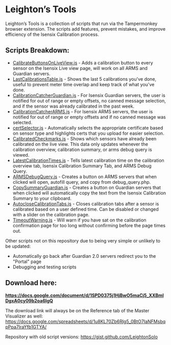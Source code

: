 # **Leighton’s Tools**


Leighton’s Tools is a collection of scripts that run via the Tampermonkey browser extension. The scripts add features, prevent mistakes, and improve efficiency of the Isensix Calibration process.

  
   

**Scripts Breakdown:**
------------------------


- [CalibrateButtonsOnLiveView.js](/CalibrateButtonsOnLiveView.js) - Adds a calibration button to every sensor on the Isensix Live view page, will work on all ARMS and Guardian servers.
- [LastCalibrationsTable.js](/LastCalibrationsTable.js) - Shows the last 5 calibrations you've done, useful to prevent meter time overlap and keep track of what you've done.
- [CalibrationCatcherGuardian.js](/CalibrationCatcherGuardian.js) - For Isensix Guardian servers, the user is notified for out of range or empty offsets, no canned message selection, and if the sensor was already calibrated in the past week.
- [CalibrationCatcherARMS.js](/CalibrationCatcherARMS.js) - For Isensix ARMS servers, the user is notified for out of range or empty offsets and if no canned message was selected.
- [certSelector.js](/certSelector.js) - Automatically selects the appropriate certificate based on sensor type and highlights certs that you upload for easier selection.
- [CalibratedCheckmarks.js](/CalibratedCheckmarks.js) - Shows which sensors have already been calibrated on the live view. This data only updates whenever the calibration overview, calibration summary, or arms debug query is viewed.
- [LatestCalibrationTimes.js](/LatestCalibrationTimes.js) - Tells latest calibration time on the calibration overview tab, Isensix Calibration Summary Tab, and ARMS Debug Query.
- [ARMSDebugQuery.js](/ARMSDebugQuery.js) - Creates a button on ARMS servers that when clicked will open, autofill query, and copy from debug_query.php.
- [CopySummaryGuardian.js](/CopySummaryGuardian.js) - Creates a button on Guardian servers that when clicked will automatically copy the text from the Isensix Calibration Summary to your clipboard.
- [AutocloseCalibrationTabs.js](/AutocloseCalibrationTabs.js) - Closes calibration tabs after a sensor is calibrated based on a user defined time. Can be disabled or changed with a slider on the calibration page. 
- [TimeoutWarning.js](/TimeoutWarning.js) - Will warn if you have sat on the calibration confirmation page for too long without confirming before the page times out.

Other scripts not on this repository due to being very simple or unlikely to be updated:
- Automatically go back after Guardian 2.0 servers redirect you to the "Portal" page
- Debugging and testing scripts


**Download here:**
------------------------

**https://docs.google.com/document/d/1SPD0375j1HjBwO5maCj5_XXBmlDgxA0cy09b2oa6IgQ**


The download link will always be on the Reference tab of the Master Visualizer as well:
https://docs.google.com/spreadsheets/d/1u8KL70Zb6Rlg5_0BtO7IaNFMsbqpPpa7IraYfb1GTYA/


Repository with old script versions:
https://gist.github.com/LeightonSolo

